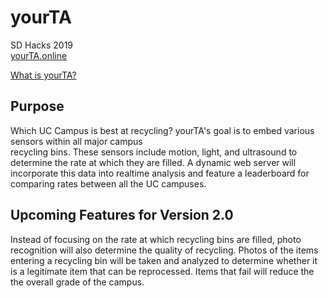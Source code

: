 # yourTA
SD Hacks 2019  
[yourTA.online](http://yourta.online)  
  
[What is yourTA?](https://docs.google.com/presentation/d/12fftA2_pUVtz-WXpkOsAtpKx0H5ERC8a7qAePh-xvyU/edit?usp=sharing)

## Purpose 
Which UC Campus is best at recycling? 
yourTA's goal is to embed various sensors within all major campus  
recycling bins. These sensors include motion, light, and ultrasound to determine 
the rate at which they are filled. A dynamic web server will incorporate this 
data into realtime analysis and feature a leaderboard for comparing rates 
between all the UC campuses. 

## Upcoming Features for Version 2.0
Instead of focusing on the rate at which recycling bins are filled, photo 
recognition will also determine the quality of recycling. Photos of the items 
entering a recycling bin will be taken and analyzed to determine whether it is 
a legitimate item that can be reprocessed. Items that fail will reduce the 
the overall grade of the campus.

